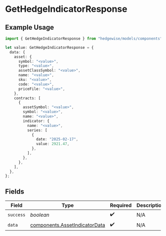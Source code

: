 # GetHedgeIndicatorResponse

## Example Usage

```typescript
import { GetHedgeIndicatorResponse } from "hedgewise/models/components";

let value: GetHedgeIndicatorResponse = {
  data: {
    asset: {
      symbol: "<value>",
      type: "<value>",
      assetClassSymbol: "<value>",
      name: "<value>",
      sku: "<value>",
      code: "<value>",
      priceFile: "<value>",
    },
    contracts: [
      {
        assetSymbol: "<value>",
        symbol: "<value>",
        name: "<value>",
        indicator: {
          name: "<value>",
          series: [
            {
              date: "2025-02-17",
              value: 2921.47,
            },
          ],
        },
      },
    ],
  },
};
```

## Fields

| Field                                                                          | Type                                                                           | Required                                                                       | Description                                                                    |
| ------------------------------------------------------------------------------ | ------------------------------------------------------------------------------ | ------------------------------------------------------------------------------ | ------------------------------------------------------------------------------ |
| `success`                                                                      | *boolean*                                                                      | :heavy_check_mark:                                                             | N/A                                                                            |
| `data`                                                                         | [components.AssetIndicatorData](../../models/components/assetindicatordata.md) | :heavy_check_mark:                                                             | N/A                                                                            |